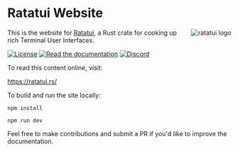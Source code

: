 # Ratatui Website

<img align="right" src="https://avatars.githubusercontent.com/u/125200832?s=128&v=4" alt="ratatui logo">

This is the website for [Ratatui](https://github.com/ratatui-org/ratatui), a Rust crate for cooking
up rich Terminal User Interfaces.

[![License](https://img.shields.io/crates/l/ratatui?style=for-the-badge)](./LICENSE.md)
[![Read the documentation](https://img.shields.io/badge/Read-Documentation-blue?style=for-the-badge)](https://ratatui.rs/)
[![Discord](https://img.shields.io/discord/1070692720437383208?label=discord&logo=discord&style=for-the-badge)](https://discord.gg/pMCEU9hNEj)

To read this content online, visit:

<https://ratatui.rs/>

To build and run the site locally:

```shel
npm install
```

```shell
npm run dev
```

Feel free to make contributions and submit a PR if you'd like to improve the documentation.
